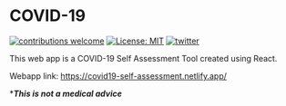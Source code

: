 # COVID-19
[![contributions welcome](https://img.shields.io/badge/contributions-welcome-brightgreen.svg?style=flat)](https://github.com/devsebastian/mantis/issues) 
[![License: MIT](https://img.shields.io/badge/License-MIT-yellow.svg)](https://github.com/devsebastian/covid19/blob/master/LICENSE) 
[![twitter](https://img.shields.io/badge/Twitter-@iDevSebastian-green.svg)](https://twitter.com/iDevSebastian)

This web app is a COVID-19 Self Assessment Tool created using React.

Webapp link: https://covid19-self-assessment.netlify.app/

****This is not a medical advice***





